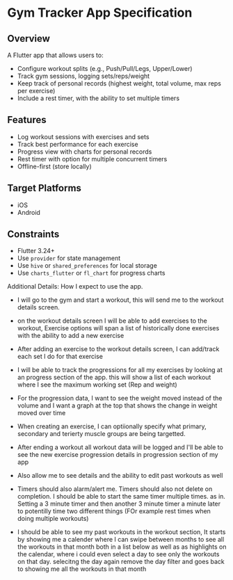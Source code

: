 # Gym Tracker App Specification

## Overview
A Flutter app that allows users to:
- Configure workout splits (e.g., Push/Pull/Legs, Upper/Lower)
- Track gym sessions, logging sets/reps/weight
- Keep track of personal records (highest weight, total volume, max reps per exercise)
- Include a rest timer, with the ability to set multiple timers

## Features
- Log workout sessions with exercises and sets
- Track best performance for each exercise
- Progress view with charts for personal records
- Rest timer with option for multiple concurrent timers
- Offline-first (store locally)

## Target Platforms
- iOS
- Android

## Constraints
- Flutter 3.24+
- Use `provider` for state management
- Use `hive` or `shared_preferences` for local storage
- Use `charts_flutter` or `fl_chart` for progress charts


Additional Details: How I expect to use the app. 
- I will go to the gym and start a workout, this will send me to the workout details screen.
- on the workout details screen I will be able to add exercises to the workout, Exercise options will span a list of historically done exercises with the ability to add a new exercise
- After adding an exercise to the workout details screen, I can add/track each set I do for that exercise
- I will be able to track the progressions for all my exercises by looking at an progress section of the app. this will show a list of each workout where I see the maximum working set (Rep and weight)
- For the progression data, I want to see the weight moved instead of the volume and I want a graph at the top that shows the change in weight moved over time
- When creating an exercise, I can optiionally specify what primary, secondary and terierty muscle groups are being targetted.
- After ending a workout all workout data will be logged and I'll be able to see the new exercise progression details in progression section of my app

- Also allow me to see details and the ability to edit past workouts as well
- Timers should also alarm/alert me. Timers should also not delete on completion. I should be able to start the same timer multiple times. as in. Setting a 3 minute timer and then another 3 minute timer a minute later to potentilly time two different things (FOr example rest times when doing multiple workouts)


- I should be able to see my past workouts in the workout section, It starts by showing me a calender where I can swipe between months to see all the workouts in that month both in a list below as well as as highlights on the calendar, where i could even select a day to see only the workouts on that day. selecitng the day again remove the day filter and goes back to showing me all the workouts in that month

